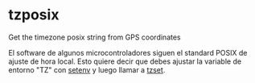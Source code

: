# tzposix
Get the timezone posix string from GPS coordinates

El software de algunos microcontroladores siguen el standard POSIX de ajuste de hora local. Esto quiere decir que debes ajustar la variable de entorno "TZ" con [setenv](http://man7.org/linux/man-pages/man3/setenv.3.html) y luego llamar a [tzset](http://man7.org/linux/man-pages/man3/tzset.3.html).

